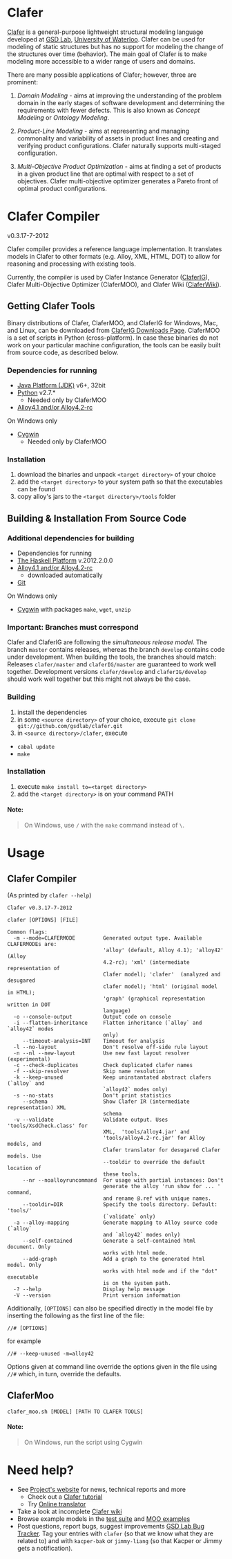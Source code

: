 Clafer
======

[Clafer](http://clafer.org) is a general-purpose lightweight structural modeling language developed at [GSD Lab](http://gsd.uwaterloo.ca/), [University of Waterloo](http://uwaterloo.ca). Clafer can be used for modeling of static structures but has no support for modeling the change of the structures over time (behavior). The main goal of Clafer is to make modeling more accessible to a wider range of users and domains. 

There are many possible applications of Clafer; however, three are prominent:

1. *Domain Modeling* - aims at improving the understanding of the problem domain in the early stages of software development and determining the requirements with fewer defects. This is also known as *Concept Modeling* or *Ontology Modeling*.

2. *Product-Line Modeling* - aims at representing and managing commonality and variability of assets in product lines and creating and verifying product configurations. Clafer naturally supports multi-staged configuration. 

3. *Multi-Objective Product Optimization* - aims at finding a set of products in a given product line that are optimal with respect to a set of objectives. Clafer multi-objective optimizer generates a Pareto front of optimal product configurations.

Clafer Compiler
===============

v0.3.17-7-2012

Clafer compiler provides a reference language implementation. It translates models in Clafer to other formats (e.g. Alloy, XML, HTML, DOT) to allow for reasoning and processing with existing tools.

Currently, the compiler is used by Clafer Instance Generator ([ClaferIG](https://github.com/gsdlab/claferIG)), Clafer Multi-Objective Optimizer (ClaferMOO), and Clafer Wiki ([ClaferWiki](https://github.com/gsdlab/claferwiki)).

Getting Clafer Tools
--------------------

Binary distributions of Clafer, ClaferMOO, and ClaferIG for Windows, Mac, and Linux, can be downloaded from [ClaferIG Downloads Page](https://github.com/gsdlab/claferig/downloads). ClaferMOO is a set of scripts in Python (cross-platform).
In case these binaries do not work on your particular machine configuration, the tools can be easily built from source code, as described below.

### Dependencies for running

* [Java Platform (JDK)](http://www.oracle.com/technetwork/java/javase/downloads/index.html) v6+, 32bit
* [Python](http://www.python.org/download/) v2.7.*
  * Needed only by ClaferMOO
* [Alloy4.1 and/or Alloy4.2-rc](http://alloy.mit.edu/alloy/download.html)

On Windows only

* [Cygwin](http://www.cygwin.com/)
  * Needed only by ClaferMOO
  
### Installation

1. download the binaries and unpack `<target directory>` of your choice
2. add the `<target directory>` to your system path so that the executables can be found
3. copy alloy's jars to the `<target directory>/tools` folder

Building & Installation From Source Code
----------------------------------------

### Additional dependencies for building

* Dependencies for running
* [The Haskell Platform](http://hackage.haskell.org/platform/) v.2012.2.0.0
* [Alloy4.1 and/or Alloy4.2-rc](http://alloy.mit.edu/alloy/download.html)
  * downloaded automatically  
* [Git](http://git-scm.com/)

On Windows only

* [Cygwin](http://www.cygwin.com/) with packages `make`, `wget`, `unzip`

### Important: Branches must correspond

Clafer and ClaferIG are following the *simultaneous release model*. 
The branch `master` contains releases, whereas the branch `develop` contains code under development. 
When building the tools, the branches should match:
Releases `clafer/master` and `claferIG/master` are guaranteed to work well together.
Development versions `clafer/develop` and `claferIG/develop` should work well together but this might not always be the case.

### Building

1. install the dependencies
2. in some `<source directory>` of your choice, execute `git clone git://github.com/gsdlab/clafer.git`
3. in `<source directory>/clafer`, execute
  * `cabal update`
  * `make`

### Installation

1. execute `make install to=<target directory>`
2. add the `<target directory>` is on your command PATH

#### Note: 
> On Windows, use `/` with the `make` command instead of `\`.

Usage
=====

Clafer Compiler
---------------

(As printed by `clafer --help`)

```
Clafer v0.3.17-7-2012

clafer [OPTIONS] [FILE]

Common flags:
  -m --mode=CLAFERMODE         Generated output type. Available CLAFERMODEs are:
                               'alloy' (default, Alloy 4.1); 'alloy42' (Alloy
                               4.2-rc); 'xml' (intermediate representation of
                               Clafer model); 'clafer'  (analyzed and desugared
                               clafer model); 'html' (original model in HTML);
                               'graph' (graphical representation written in DOT
                               language)
  -o --console-output          Output code on console
  -i --flatten-inheritance     Flatten inheritance (`alloy` and `alloy42` modes 
                               only)
     --timeout-analysis=INT    Timeout for analysis
  -l --no-layout               Don't resolve off-side rule layout
  -n --nl --new-layout         Use new fast layout resolver (experimental)
  -c --check-duplicates        Check duplicated clafer names
  -f --skip-resolver           Skip name resolution
  -k --keep-unused             Keep uninstantated abstract clafers (`alloy` and 
                               `alloy42` modes only)
  -s --no-stats                Don't print statistics
     --schema                  Show Clafer IR (intermediate representation) XML
                               schema
  -v --validate                Validate output. Uses 'tools/XsdCheck.class' for
                               XML,  'tools/alloy4.jar' and
                               'tools/alloy4.2-rc.jar' for Alloy models, and
                               Clafer translator for desugared Clafer models. Use
                               --tooldir to override the default location of
                               these tools.
     --nr --noalloyruncommand  For usage with partial instances: Don't
                               generate the alloy 'run show for ... ' command,
                               and rename @.ref with unique names.
     --tooldir=DIR             Specify the tools directory. Default: 'tools/' 
                               (`validate` only)
  -a --alloy-mapping           Generate mapping to Alloy source code (`alloy` 
                               and `alloy42` modes only)
     --self-contained          Generate a self-contained html document. Only
                               works with html mode.
     --add-graph               Add a graph to the generated html model. Only
                               works with html mode and if the "dot" executable
                               is on the system path.
  -? --help                    Display help message
  -V --version                 Print version information
```

Additionally, `[OPTIONS]` can also be specified directly in the model file by inserting the following as the first line of the file:

```
//# [OPTIONS]
```

for example

```
//# --keep-unused -m=alloy42
```

Options given at command line override the options given in the file using `//#` which, in turn, override the defaults.

ClaferMoo
---------

`clafer_moo.sh [MODEL] [PATH TO CLAFER TOOLS]`

#### Note: 
> On Windows, run the script using Cygwin

Need help?
==========
* See [Project's website](http://gsd.uwaterloo.ca/clafer) for news, technical reports and more
  * Check out a [Clafer tutorial](http://gsd.uwaterloo.ca/node/310)
  * Try [Online translator](http://gsd.uwaterloo.ca/clafer/translator)
* Take a look at incomplete [Clafer wiki](https://github.com/gsdlab/clafer/wiki)
* Browse example models in the [test suite](https://github.com/gsdlab/clafer/tree/master/test/positive) and [MOO examples](https://github.com/gsdlab/clafer/tree/master/spl_configurator/dataset)
* Post questions, report bugs, suggest improvements [GSD Lab Bug Tracker](http://gsd.uwaterloo.ca:8888/questions/). Tag your entries with `clafer` (so that we know what they are related to) and with `kacper-bak` or `jimmy-liang` (so that Kacper or Jimmy gets a notification).